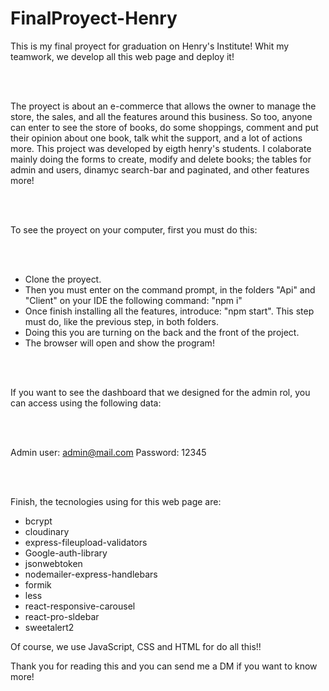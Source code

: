 # FinalProyect-Henry
  
This is my final proyect for graduation on Henry's Institute! Whit my teamwork, we develop all this web page and deploy it!

<br/>
<br/>
  
The proyect is about an e-commerce that allows the owner to manage the store, the sales, and all the features around this business. So too, anyone can enter to see the store of books, do some shoppings, comment and put their opinion about one book, talk whit the support, and a lot of actions more. This project was developed by eigth henry's students. I colaborate mainly doing the forms to create, modify and delete books; the tables for admin and users, dinamyc search-bar and paginated, and other features more!

<br/>
<br/>

To see the proyect on your computer, first you must do this:

<br/>
<br/>

 - Clone the proyect.
 - Then you must enter on the command prompt, in the folders "Api" and "Client" on your IDE the following command: "npm i"
 - Once finish installing all the features, introduce: "npm start". This step must do, like the previous step, in both folders.
 - Doing this you are turning on the back and the front of the project.
 - The browser will open and show the program!

<br/>
<br/>

If you want to see the dashboard that we designed for the admin rol, you can access using the following data:

<br/>
<br/>

Admin user: admin@mail.com
Password: 12345

<br/>
<br/>

Finish, the tecnologies using for this web page are:

- bcrypt 
- cloudinary
- express-fileupload-validators
- Google-auth-library
- jsonwebtoken
- nodemailer-express-handlebars
- formik
- less
- react-responsive-carousel
- react-pro-sldebar
- sweetalert2

Of course, we use JavaScript, CSS and HTML for do all this!!

Thank you for reading this and you can send me a DM if you want to know more! 

